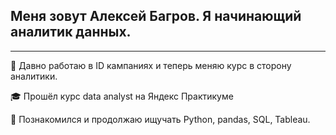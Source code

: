 ## Меня зовут Алексей Багров. Я начинающий аналитик данных. 
----------------------

:office: Давно работаю в ID кампаниях и теперь меняю курс в сторону аналитики. 

:mortar_board: Прошёл курс data analyst на Яндекс Практикуме 

:wrench: Познакомился и продолжаю ищучать Python, pandas, SQL, Tableau.
